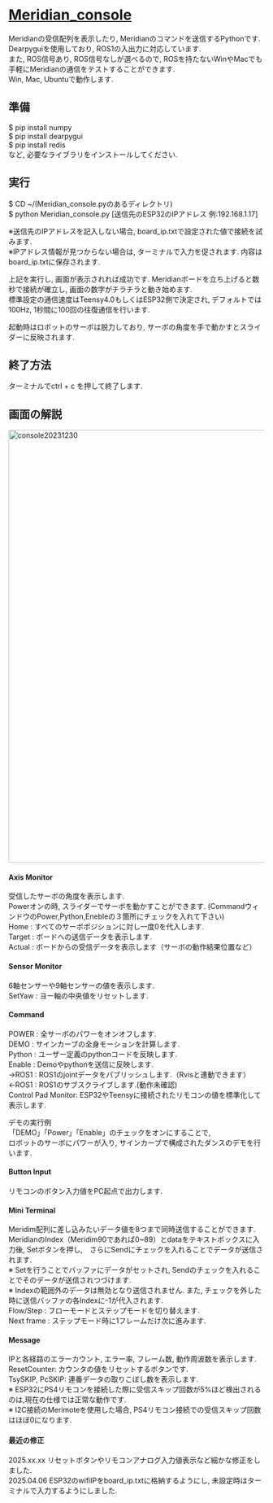 # [Meridian_console](https://github.com/Ninagawa123/Meridian_console) 
Meridianの受信配列を表示したり, Meridianのコマンドを送信するPythonです.  
Dearpyguiを使用しており, ROS1の入出力に対応しています.  
また, ROS信号あり, ROS信号なしが選べるので, ROSを持たないWinやMacでも手軽にMeridianの通信をテストすることができます.  
Win, Mac, Ubuntuで動作します.  
  
## 準備  
$ pip install numpy  
$ pip install dearpygui  
$ pip install redis  
など, 必要なライブラリをインストールしてください.  

## 実行  
$ CD ~/(Meridian_console.pyのあるディレクトリ)  
$ python Meridian_console.py [送信先のESP32のIPアドレス 例:192.168.1.17]  
  
※送信先のIPアドレスを記入しない場合, board_ip.txtで設定された値で接続を試みます.    
※IPアドレス情報が見つからない場合は, ターミナルで入力を促されます. 内容はboard_ip.txtに保存されます.  
  
上記を実行し, 画面が表示されれば成功です. Meridianボードを立ち上げると数秒で接続が確立し, 画面の数字がチラチラと動き始めます.  
標準設定の通信速度はTeensy4.0もしくはESP32側で決定され, デフォルトでは100Hz, 1秒間に100回の往復通信を行います.  
  
起動時はロボットのサーボは脱力しており, サーボの角度を手で動かすとスライダーに反映されます.  
  
## 終了方法  
ターミナルでctrl + c を押して終了します.  
  
## 画面の解説  
<img width="851" alt="console20231230" src="https://github.com/Ninagawa123/Meridian_console/assets/8329123/0d2df355-8369-44ce-b4e0-bdbb73569354">
  
#### Axis Monitor  
受信したサーボの角度を表示します.  
Powerオンの時, スライダーでサーボを動かすことができます. (CommandウィンドウのPower,Python,Enebleの３箇所にチェックを入れて下さい)   
Home   : すべてのサーボポジションに対し一度0を代入します.  
Target : ボードへの送信データを表示します.  
Actual : ボードからの受信データを表示します（サーボの動作結果位置など）  
  
#### Sensor Monitor  
6軸センサーや9軸センサーの値を表示します.  
SetYaw : ヨー軸の中央値をリセットします.  
  
#### Command  
POWER  : 全サーボのパワーをオンオフします.  
DEMO   : サインカーブの全身モーションを計算します.  
Python : ユーザー定義のpythonコードを反映します.  
Enable : Demoやpythonを送信に反映します.  
->ROS1 : ROS1のjointデータをパブリッシュします.（Rvisと連動できます）  
<-ROS1 : ROS1のサブスクライブします.(動作未確認)  
Control Pad Monitor: ESP32やTeensyに接続されたリモコンの値を標準化して表示します.  
  
デモの実行例  
「DEMO」「Power」「Enable」のチェックをオンにすることで,  
ロボットのサーボにパワーが入り, サインカーブで構成されたダンスのデモを行います.  
  
#### Button Input  
リモコンのボタン入力値をPC起点で出力します.  
  
#### Mini Terminal  
Meridim配列に差し込みたいデータ値を8つまで同時送信することができます.  
MeridianのIndex（Meridim90であれば0~89）とdataをテキストボックスに入力後, Setボタンを押し,　さらにSendにチェックを入れることでデータが送信されます.  
※ Setを行うことでバッファにデータがセットされ, Sendのチェックを入れることでそのデータが送信されつづけます.  
※ Indexの範囲外のデータは無効となり送信されません. また, チェックを外した時に送信バッファの各Indexに-1が代入されます.  
Flow/Step  : フローモードとステップモードを切り替えます.  
Next frame : ステップモード時に1フレームだけ次に進みます.  
  
#### Message  
IPと各経路のエラーカウント, エラー率, フレーム数, 動作周波数を表示します.  
ResetCounter: カウンタの値をリセットするボタンです.  
TsySKIP, PcSKIP: 連番データの取りこぼし数を表示します.  
※ ESP32にPS4リモコンを接続した際に受信スキップ回数が5%ほど検出されるのは,現在の仕様では正常な動作です.  
※ I2C接続のMerimoteを使用した場合, PS4リモコン接続での受信スキップ回数はほぼ0になります. 

#### 最近の修正
2025.xx.xx リセットボタンやリモコンアナログ入力値表示など細かな修正をしました.  
2025.04.06 ESP32のwifiIPをboard_ip.txtに格納するようにし, 未設定時はターミナルで入力するようにしました.
